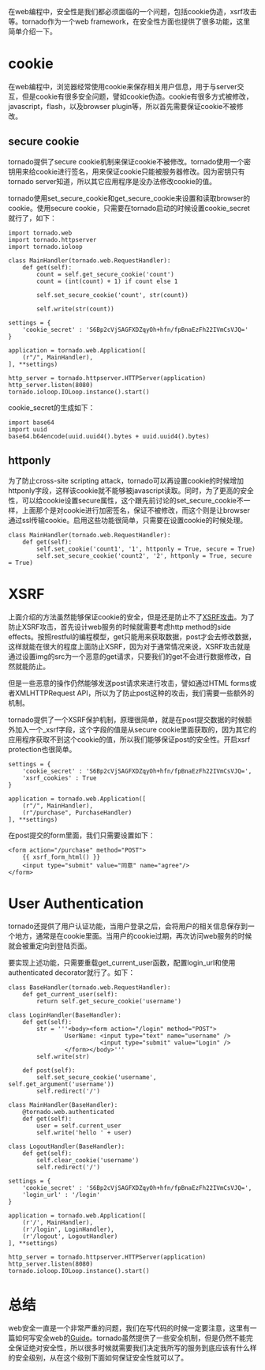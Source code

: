 在web编程中，安全性是我们都必须面临的一个问题，包括cookie伪造，xsrf攻击等。tornado作为一个web framework，在安全性方面也提供了很多功能，这里简单介绍一下。

# cookie

在web编程中，浏览器经常使用cookie来保存相关用户信息，用于与server交互，但是cookie有很多安全问题，譬如cookie伪造。cookie有很多方式被修改，javascript，flash，以及browser plugin等，所以首先需要保证cookie不被修改。

## secure cookie

tornado提供了secure cookie机制来保证cookie不被修改。tornado使用一个密钥用来给cookie进行签名，用来保证cookie只能被服务器修改。因为密钥只有tornado server知道，所以其它应用程序是没办法修改cookie的值。

tornado使用set_secure_cookie和get_secure_cookie来设置和读取browser的cookie。使用secure cookie，只需要在tornado启动的时候设置cookie_secret就行了，如下：

    import tornado.web 
    import tornado.httpserver 
    import tornado.ioloop 

    class MainHandler(tornado.web.RequestHandler):
        def get(self):
            count = self.get_secure_cookie('count')
            count = (int(count) + 1) if count else 1

            self.set_secure_cookie('count', str(count))

            self.write(str(count))

    settings = {
        'cookie_secret' : 'S6Bp2cVjSAGFXDZqyOh+hfn/fpBnaEzFh22IVmCsVJQ='
    }

    application = tornado.web.Application([
        (r"/", MainHandler),
    ], **settings)

    http_server = tornado.httpserver.HTTPServer(application)
    http_server.listen(8080)
    tornado.ioloop.IOLoop.instance().start()

cookie_secret的生成如下：

    import base64
    import uuid
    base64.b64encode(uuid.uuid4().bytes + uuid.uuid4().bytes)

## httponly 

为了防止cross-site scripting attack，tornado可以再设置cookie的时候增加httponly字段，这样该cookie就不能够被javascript读取。同时，为了更高的安全性，可以给cookie设置secure属性，这个跟先前讨论的set_secure_cookie不一样，上面那个是对cookie进行加密签名，保证不被修改，而这个则是让browser通过ssl传输cookie。启用这些功能很简单，只需要在设置cookie的时候处理。

    class MainHandler(tornado.web.RequestHandler):
        def get(self):
            self.set_cookie('count1', '1', httponly = True, secure = True)
            self.set_secure_cookie('count2', '2', httponly = True, secure = True)

# XSRF

上面介绍的方法虽然能够保证cookie的安全，但是还是防止不了[XSRF攻击](http://en.wikipedia.org/wiki/Cross-site_request_forgery)。为了防止XSRF攻击，首先设计web服务的时候就需要考虑http method的side effects。按照restful的编程模型，get只能用来获取数据，post才会去修改数据，这样就能在很大的程度上面防止XSRF，因为对于通常情况来说，XSRF攻击就是通过设置img的src为一个恶意的get请求，只要我们的get不会进行数据修改，自然就能防止。

但是一些恶意的操作仍然能够发送post请求来进行攻击，譬如通过HTML forms或者XMLHTTPRequest API，所以为了防止post这种的攻击，我们需要一些额外的机制。

tornado提供了一个XSRF保护机制，原理很简单，就是在post提交数据的时候额外加入一个_xsrf字段，这个字段的值是从secure cookie里面获取的，因为其它的应用程序获取不到这个cookie的值，所以我们能够保证post的安全性。开启xsrf protection也很简单。

    settings = {
        'cookie_secret' : 'S6Bp2cVjSAGFXDZqyOh+hfn/fpBnaEzFh22IVmCsVJQ=',
        'xsrf_cookies' : True
    }

    application = tornado.web.Application([
        (r"/", MainHandler),
        (r"/purchase", PurchaseHandler)
    ], **settings)


在post提交的form里面，我们只需要设置如下：

    <form action="/purchase" method="POST">
        {{ xsrf_form_html() }}
        <input type="submit" value="同意" name="agree"/>
    </form>


# User Authentication

tornado还提供了用户认证功能，当用户登录之后，会将用户的相关信息保存到一个地方，通常是在cookie里面。当用户的cookie过期，再次访问web服务的时候就会被重定向到登陆页面。

要实现上述功能，只需要重载get_current_user函数，配置login_url和使用authenticated decorator就行了。如下：

    class BaseHandler(tornado.web.RequestHandler):
        def get_current_user(self):
            return self.get_secure_cookie('username')

    class LoginHandler(BaseHandler):
        def get(self):
            str = '''<body><form action="/login" method="POST">
                    UserName: <input type="text" name="username" />
                              <input type="submit" value="Login" />
                    </form></body>'''
            self.write(str)

        def post(self):
            self.set_secure_cookie('username', self.get_argument('username'))
            self.redirect('/')

    class MainHandler(BaseHandler):
        @tornado.web.authenticated
        def get(self):
            user = self.current_user
            self.write('hello ' + user)

    class LogoutHandler(BaseHandler):
        def get(self):
            self.clear_cookie('username')
            self.redirect('/')

    settings = {
        'cookie_secret' : 'S6Bp2cVjSAGFXDZqyOh+hfn/fpBnaEzFh22IVmCsVJQ=',
        'login_url' : '/login'
    }

    application = tornado.web.Application([
        (r'/', MainHandler),
        (r'/login', LoginHandler),
        (r'/logout', LogoutHandler)
    ], **settings)

    http_server = tornado.httpserver.HTTPServer(application)
    http_server.listen(8080)
    tornado.ioloop.IOLoop.instance().start()


# 总结

web安全一直是一个非常严重的问题，我们在写代码的时候一定要注意，这里有一篇如何写安全web的[Guide](https://wiki.mozilla.org/WebAppSec/Secure_Coding_Guidelines)。tornado虽然提供了一些安全机制，但是仍然不能完全保证绝对安全性，所以很多时候就需要我们决定我所写的服务到底应该有什么样的安全级别，从在这个级别下面如何保证安全性就可以了。